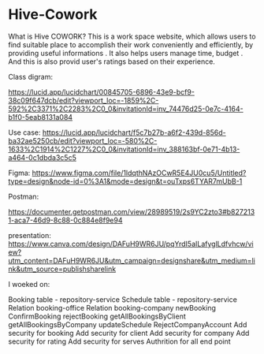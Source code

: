 # Hive-Cowork


What is Hive COWORK?
This is a work space website, which allows users to find suitable place  to accomplish their work conveniently and efficiently, by providing useful informations . It also helps users manage time, budget . And this is also provid user's ratings based on their  experience.




Class digram:

https://lucid.app/lucidchart/00845705-6896-43e9-bcf9-38c09f647dcb/edit?viewport_loc=-1859%2C-592%2C3371%2C2283%2C0_0&invitationId=inv_74476d25-0e7c-4164-b1f0-5eab8131a084


Use case:
https://lucid.app/lucidchart/f5c7b27b-a6f2-439d-856d-ba32ae5250cb/edit?viewport_loc=-580%2C-1633%2C1914%2C1227%2C0_0&invitationId=inv_388163bf-0e71-4b13-a464-0c1dbda3c5c5



Figma:
https://www.figma.com/file/1ldqthNAzOCwR5E4JU0cu5/Untitled?type=design&node-id=0%3A1&mode=design&t=ouTxps6TYAR7mUbB-1

Postman:

https://documenter.getpostman.com/view/28989519/2s9YC2zto3#b8272131-aca7-46d9-8c88-0c884e8f9e94

presentation:
https://www.canva.com/design/DAFuH9WR6JU/pqYrdI5aILafyglLdfvhcw/view?utm_content=DAFuH9WR6JU&utm_campaign=designshare&utm_medium=link&utm_source=publishsharelink


I woeked on:

Booking table - repository-service
Schedule table - repository-service
Relation booking-office
Relation booking-company
newBooking
ConfirmBooking 
rejectBooking
getAllBookingsByClient
getAllBookingsByCompany
updateSchedule
RejectCompanyAccount
Add security for booking
Add security for client
Add security for company
Add security for rating
Add security for serves
Authrition for all end point
